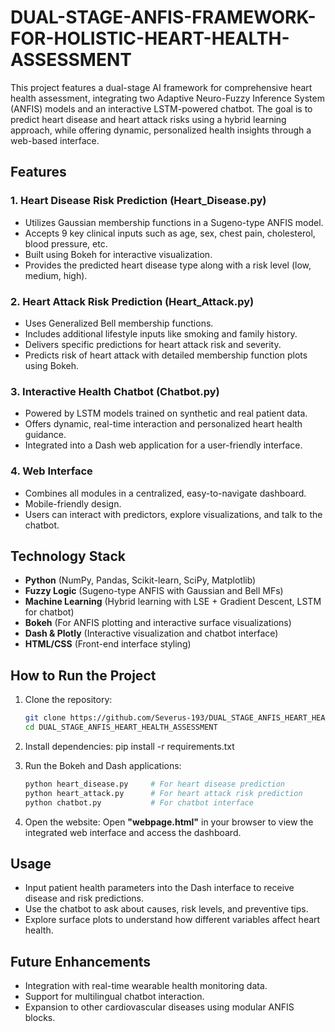 # DUAL-STAGE-ANFIS-FRAMEWORK-FOR-HOLISTIC-HEART-HEALTH-ASSESSMENT

This project features a dual-stage AI framework for comprehensive heart health assessment, integrating two Adaptive Neuro-Fuzzy Inference System (ANFIS) models and an interactive LSTM-powered chatbot. The goal is to predict heart disease and heart attack risks using a hybrid learning approach, while offering dynamic, personalized health insights through a web-based interface.

## Features

### 1. Heart Disease Risk Prediction (Heart_Disease.py)

* Utilizes Gaussian membership functions in a Sugeno-type ANFIS model.
* Accepts 9 key clinical inputs such as age, sex, chest pain, cholesterol, blood pressure, etc.
* Built using Bokeh for interactive visualization.
* Provides the predicted heart disease type along with a risk level (low, medium, high).

### 2. Heart Attack Risk Prediction (Heart_Attack.py)

* Uses Generalized Bell membership functions.
* Includes additional lifestyle inputs like smoking and family history.
* Delivers specific predictions for heart attack risk and severity.
* Predicts risk of heart attack with detailed membership function plots using Bokeh.

### 3. Interactive Health Chatbot (Chatbot.py)

* Powered by LSTM models trained on synthetic and real patient data.
* Offers dynamic, real-time interaction and personalized heart health guidance.
* Integrated into a Dash web application for a user-friendly interface.

### 4. Web Interface

* Combines all modules in a centralized, easy-to-navigate dashboard.
* Mobile-friendly design.
* Users can interact with predictors, explore visualizations, and talk to the chatbot.

## Technology Stack

* **Python** (NumPy, Pandas, Scikit-learn, SciPy, Matplotlib)
* **Fuzzy Logic** (Sugeno-type ANFIS with Gaussian and Bell MFs)
* **Machine Learning** (Hybrid learning with LSE + Gradient Descent, LSTM for chatbot)
* **Bokeh** (For ANFIS plotting and interactive surface visualizations)
* **Dash & Plotly** (Interactive visualization and chatbot interface)
* **HTML/CSS** (Front-end interface styling)

## How to Run the Project

1. Clone the repository:

   ```bash
   git clone https://github.com/Severus-193/DUAL_STAGE_ANFIS_HEART_HEALTH_ASSESSMENT.git
   cd DUAL_STAGE_ANFIS_HEART_HEALTH_ASSESSMENT
   ```

2. Install dependencies:
   pip install -r requirements.txt

3. Run the Bokeh and Dash applications:

   ```bash
   python heart_disease.py     # For heart disease prediction
   python heart_attack.py      # For heart attack risk prediction
   python chatbot.py           # For chatbot interface
   ```

4. Open the website:
   Open **"webpage.html"** in your browser to view the integrated web interface and access the dashboard.

## Usage

* Input patient health parameters into the Dash interface to receive disease and risk predictions.
* Use the chatbot to ask about causes, risk levels, and preventive tips.
* Explore surface plots to understand how different variables affect heart health.

## Future Enhancements

* Integration with real-time wearable health monitoring data.
* Support for multilingual chatbot interaction.
* Expansion to other cardiovascular diseases using modular ANFIS blocks.



